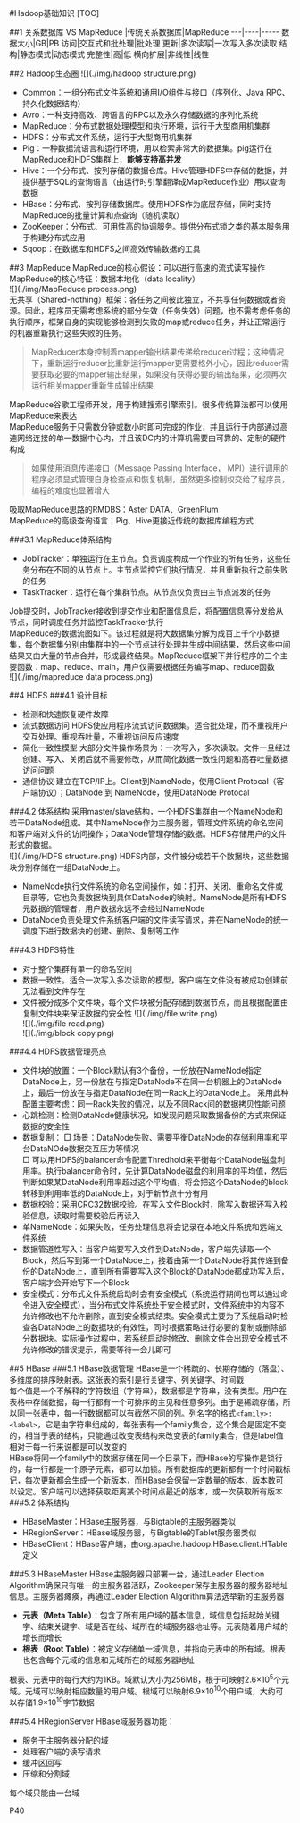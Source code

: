 #Hadoop基础知识
[TOC]


##1 关系数据库 VS MapReduce
|传统关系数据库|MapReduce
---|----|-----
数据大小|GB|PB
访问|交互式和批处理|批处理
更新|多次读写|一次写入多次读取
结构|静态模式|动态模式
完整性|高|低
横向扩展|非线性|线性

##2 Hadoop生态圈
![](./img/hadoop structure.png)  
- Common：一组分布式文件系统和通用I/O组件与接口（序列化、Java RPC、持久化数据结构）
- Avro：一种支持高效、跨语言的RPC以及永久存储数据的序列化系统
- MapReduce：分布式数据处理模型和执行环境，运行于大型商用机集群
- HDFS：分布式文件系统，运行于大型商用机集群
- Pig：一种数据流语言和运行环境，用以检索非常大的数据集。pig运行在MapReduce和HDFS集群上，**能够支持高并发**
- Hive：一个分布式、按列存储的数据仓库。Hive管理HDFS中存储的数据，并提供基于SQL的查询语言（由运行时引擎翻译成MapReduce作业）用以查询数据
- HBase：分布式、按列存储数据库。使用HDFS作为底层存储，同时支持MapReduce的批量计算和点查询（随机读取）  
- ZooKeeper：分布式、可用性高的协调服务。提供分布式锁之类的基本服务用于构建分布式应用
- Sqoop：在数据库和HDFS之间高效传输数据的工具

##3 MapReduce
MapReduce的核心假设：可以进行高速的流式读写操作  
MapReduce的核心特征：数据本地化（data locality）  
![](./img/MapReduce process.png)  
无共享（Shared-nothing）框架：各任务之间彼此独立，不共享任何数据或者资源。因此，程序员无需考虑系统的部分失效（任务失效）问题，也不需考虑任务的执行顺序，框架自身的实现能够检测到失败的map或reduce任务，并让正常运行的机器重新执行这些失败的任务。
>MapReducer本身控制着mapper输出结果传递给reducer过程；这种情况下，重新运行reducer比重新运行mapper更需要格外小心，因此reducer需要获取必要的mapper输出结果，如果没有获得必要的输出结果，必须再次运行相关mapper重新生成输出结果

MapReduce谷歌工程师开发，用于构建搜索引擎索引。很多传统算法都可以使用MapReduce来表达  
MapReduce服务于只需数分钟或数小时即可完成的作业，并且运行于内部通过高速网络连接的单一数据中心内，并且该DC内的计算机需要由可靠的、定制的硬件构成  
>如果使用消息传递接口（Message Passing Interface， MPI）进行调用的程序必须显式管理自身检查点和恢复机制，虽然更多控制权交给了程序员，编程的难度也显著增大  

吸取MapReduce思路的RMDBS：Aster DATA、GreenPlum  
MapReduce的高级查询语言：Pig、Hive更接近传统的数据库编程方式  

###3.1 MapReduce体系结构
- JobTracker：单独运行在主节点。负责调度构成一个作业的所有任务，这些任务分布在不同的从节点上。主节点监控它们执行情况，并且重新执行之前失败的任务
- TaskTracker：运行在每个集群节点。从节点仅负责由主节点派发的任务

Job提交时，JobTracker接收到提交作业和配置信息后，将配置信息等分发给从节点，同时调度任务并监控TaskTracker执行  
MapReduce的数据流图如下。该过程就是将大数据集分解为成百上千个小数据集，每个数据集分别由集群中的一个节点进行处理并生成中间结果，然后这些中间结果又由大量的节点合并，形成最终结果。MapReduce框架下并行程序的三个主要函数：map、reduce、main，用户仅需要根据任务编写map、reduce函数  
![](./img/mapreduce data process.png)  



##4 HDFS
###4.1 设计目标
- 检测和快速恢复硬件故障
- 流式数据访问
HDFS使应用程序流式访问数据集。适合批处理，而不重视用户交互处理。重视吞吐量，不重视访问反应速度  
- 简化一致性模型
大部分文件操作场景为：一次写入，多次读取。文件一旦经过创建、写入、关闭后就不需要修改，从而简化数据一致性问题和高吞吐量数据访问问题  
- 通信协议
建立在TCP/IP上。Client到NameNode，使用Client Protocal（客户端协议）；DataNode 到 NameNode，使用DataNode Protocal  

###4.2 体系结构
采用master/slave结构，一个HDFS集群由一个NameNode和若干DataNode组成。其中NameNode作为主服务器，管理文件系统的命名空间和客户端对文件的访问操作；DataNode管理存储的数据。HDFS存储用户的文件形式的数据。  
![](./img/HDFS structure.png)
HDFS内部，文件被分成若干个数据块，这些数据块分别存储在一组DataNode上。
- NameNode执行文件系统的命名空间操作，如：打开、关闭、重命名文件或目录等，它也负责数据块到具体DataNode的映射。NameNode是所有HDFS元数据的管理者，用户数据永远不会经过NameNode  
- DataNode负责处理文件系统客户端的文件读写请求，并在NameNode的统一调度下进行数据块的创建、删除、复制等工作  

###4.3 HDFS特性
- 对于整个集群有单一的命名空间
- 数据一致性。适合一次写入多次读取的模型，客户端在文件没有被成功创建前无法看到文件存在
- 文件被分成多个文件块，每个文件块被分配存储到数据节点，而且根据配置由复制文件块来保证数据的安全性
![](./img/file write.png)  
![](./img/file read.png)  
![](./img/block copy.png)  

###4.4 HDFS数据管理亮点
- 文件块的放置：一个Block默认有3个备份，一份放在NameNode指定DataNode上，另一份放在与指定DataNode不在同一台机器上的DataNode上，最后一份放在与指定DataNode在同一Rack上的DataNode上。
采用此种配置主要考虑：同一Rack失败的情况，以及不同Rack间的数据拷贝性能问题
- 心跳检测：检测DataNode健康状况，如发现问题采取数据备份的方式来保证数据的安全性  
- 数据复制：
  □ 场景：DataNode失败、需要平衡DataNode的存储利用率和平台DataNOde数据交互压力等情况  
  □ 可以用HDFS的balancer命令配置Thredhold来平衡每个DataNode磁盘利用率。执行balancer命令时，先计算DataNode磁盘的利用率的平均值，然后判断如果某DataNode利用率超过这个平均值，将会把这个DataNode的block转移到利用率低的DataNode上，对于新节点十分有用  
- 数据校验：采用CRC32数据校验。在写入文件Block时，除写入数据还写入校验信息，读取时需要校验后再读入
- 单NameNode：如果失败，任务处理信息将会记录在本地文件系统和远端文件系统
- 数据管道性写入：当客户端要写入文件到DataNode，客户端先读取一个Block，然后写到第一个DataNode上，接着由第一个DataNode将其传递到备份的DataNode上，直到所有需要写入这个Block的DataNode都成功写入后，客户端才会开始写下一个Block
- 安全模式：分布式文件系统启动时会有安全模式（系统运行期间也可以通过命令进入安全模式），当分布式文件系统处于安全模式时，文件系统中的内容不允许修改也不允许删除，直到安全模式结束。安全模式主要为了系统启动时检查各DataNode上的数据块的有效性，同时根据策略进行必要的复制或删除部分数据块。实际操作过程中，若系统启动时修改、删除文件会出现安全模式不允许修改的错误提示，需要等待一会儿即可  

##5 HBase
###5.1 HBase数据管理
HBase是一个稀疏的、长期存储的（落盘）、多维度的排序映射表。这张表的索引是行关键字、列关键字、时间戳  
每个值是一个不解释的字符数组（字符串），数据都是字符串，没有类型。用户在表格中存储数据，每一行都有一个可排序的主见和任意多列。由于是稀疏存储，所以同一张表中，每一行数据都可以有截然不同的列。列名字的格式`<family>:<label>`，它是由字符串组成的，每张表有一个family集合，这个集合是固定不变的，相当于表的结构，只能通过改变表结构来改变表的family集合，但是label值相对于每一行来说都是可以改变的  
HBase将同一个family中的数据存储在同一个目录下，而HBase的写操作是锁行的，每一行都是一个原子元素，都可以加锁。所有数据库的更新都有一个时间戳标记，每次更新都会生成一个新版本，而HBase会保留一定数量的版本，版本数可以设定。客户端可以选择获取距离某个时间点最近的版本，或一次获取所有版本
###5.2 体系结构
- HBaseMaster：HBase主服务器，与Bigtable的主服务器类似
- HRegionServer：HBase域服务器，与Bigtable的Tablet服务器类似
- HBaseClient：HBase客户端，由org.apache.hadoop.HBase.client.HTable定义

###5.3 HBaseMaster
HBase主服务器只部署一台，通过Leader Election Algorithm确保只有唯一的主服务器活跃，Zookeeper保存主服务器的服务器地址信息。主服务器瘫痪，再通过Leader Election Algorithm算法选举新的主服务器  

- **元表（Meta Table）**：包含了所有用户域的基本信息，域信息包括起始关键字、结束关键字、域是否在线、域所在的域服务器地址等。元表随着用户域的增长而增长  
- **根表（Root Table）**：被定义存储单一域信息，并指向元表中的所有域。根表也包含每个元域的信息和元域所在的域服务器地址  

根表、元表中的每行大约为1KB。域默认大小为256MB，根于可映射2.6×10<sup>5</sup>个元域。元域可以映射相应数量的用户域。根域可以映射6.9×10<sup>10</sup>个用户域，大约可以存储1.9×10<sup>10</sup>字节数据

###5.4 HRegionServer
HBase域服务器功能：
- 服务于主服务器分配的域
- 处理客户端的读写请求
- 缓冲区回写
- 压缩和分割域

每个域只能由一台域

P40
